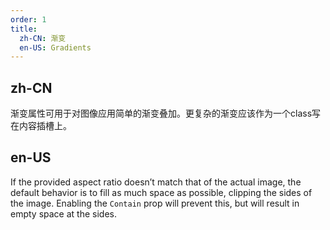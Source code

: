 ```yaml
---
order: 1
title:
  zh-CN: 渐变
  en-US: Gradients
---
```


## zh-CN


渐变属性可用于对图像应用简单的渐变叠加。更复杂的渐变应该作为一个class写在内容插槽上。

## en-US

If the provided aspect ratio doesn’t match that of the actual image, the default behavior is to fill as much space as possible, clipping the sides of the image. Enabling the `Contain` prop will prevent this, but will result in empty space at the sides.
